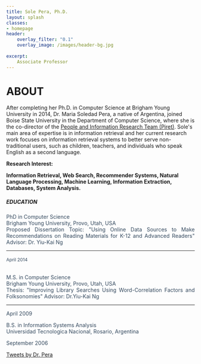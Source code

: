 ```yaml
---
title: Sole Pera, Ph.D.
layout: splash
classes:
- homepage
header:
    overlay_filter: "0.1"
    overlay_image: /images/header-bg.jpg
    
excerpt:
    Associate Professor
---
```

 <div>
    <h1> ABOUT </h1>

After completing her Ph.D. in Computer Science at Brigham Young University in 2014, Dr. Maria Soledad Pera, a native of Argentina, joined Boise State University in the Department of Computer Science, where she is the co-director of the <a href = "http://piret.info/">People and Information Research Team (Piret)</a>. Sole's main area of expertise is in information retrieval and her current research work focuses on information retrieval systems to better serve non-traditional users, such as children, teachers, and individuals who speak English as a second language.


<p><p><b>Research Interest: <p>Information Retrieval, Web Search, Recommender Systems, Natural Language Processing, Machine Learning, Information Extraction, Databases, System Analysis.</b></p></p></p>

<div class="container desc">
   <div class="row">
      <div class="col-lg-2 col-lg-offset-1">
         <h5>EDUCATION</h5>
      </div>
      <font color="#34495e">
         <div class="col-lg-6">
            <p style="text-align:justify">
               <t>PhD in Computer Science</t>
               <br>Brigham Young University, Provo, Utah, USA
               <br>Proposed Dissertation Topic: "Using Online Data Sources to Make Recommendations
               on Reading Materials for K-12 and Advanced Readers" Advisor: Dr. Yiu-Kai
               Ng
            </p>
            <hr>
         </div>
         <div class="col-lg-3">
            <p style="text-align:justify">
               <span style="font-size: 12px;">April 2014</span>&nbsp;
               <br>
               <br>
            </p>
         </div>
         <div class="col-lg-6 col-lg-offset-3">
            <p style="text-align:justify">
               <t>M.S. in Computer Science</t>
               &nbsp;
               <br>Brigham Young University, Provo, Utah, USA&nbsp;
               <br>Thesis: "Improving Library&nbsp;Searches Using Word-Correlation Factors
               and Folksonomies" Advisor: Dr.Yiu-Kai Ng
               <br>
            <hr>
            </p>
         </div>
         <div class="col-lg-3">
            <p style="text-align:justify">
               <sm>April 2009</sm>
            </p>
         </div>
         <div class="col-lg-6 col-lg-offset-3">
            <p style="text-align:justify">
               <t>B.S. in Information Systems Analysis</t>
               &nbsp;
               <br>Universidad Tecnologica Nacional, Rosario, Argentina
            </p>
         </div>
         <div class="col-lg-3">
            <p style="text-align:justify">
               <sm>September 2006</sm>
            </p>
         </div>
      </font>
   </div>
</div>




</div>

<div class="tl-embed">
<a class="twitter-timeline" data-height="800" data-dnt="true" href="https://twitter.com/DrCh0le">Tweets by Dr. Pera</a> <script async src="https://platform.twitter.com/widgets.js" charset="utf-8"></script>
</div>
